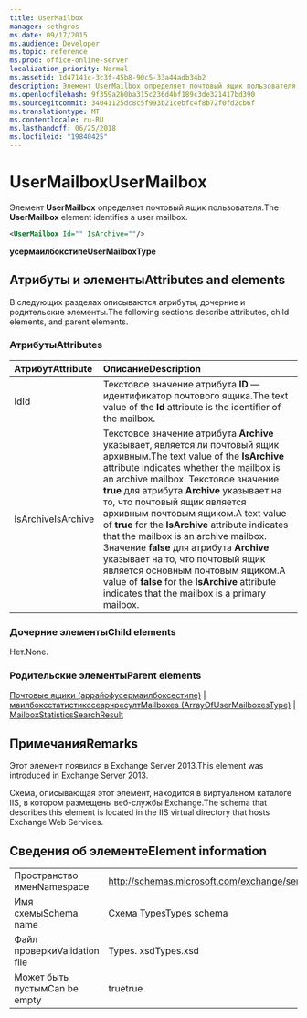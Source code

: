 ```yaml
---
title: UserMailbox
manager: sethgros
ms.date: 09/17/2015
ms.audience: Developer
ms.topic: reference
ms.prod: office-online-server
localization_priority: Normal
ms.assetid: 1d47141c-3c3f-45b8-90c5-33a44adb34b2
description: Элемент UserMailbox определяет почтовый ящик пользователя.
ms.openlocfilehash: 9f359a2b0ba315c236d4bf189c3de321417bd390
ms.sourcegitcommit: 34041125dc8c5f993b21cebfc4f8b72f0fd2cb6f
ms.translationtype: MT
ms.contentlocale: ru-RU
ms.lasthandoff: 06/25/2018
ms.locfileid: "19840425"
---
```

# <a name="usermailbox"></a><span data-ttu-id="00231-103">UserMailbox</span><span class="sxs-lookup"><span data-stu-id="00231-103">UserMailbox</span></span>

<span data-ttu-id="00231-104">Элемент **UserMailbox** определяет почтовый ящик пользователя.</span><span class="sxs-lookup"><span data-stu-id="00231-104">The **UserMailbox** element identifies a user mailbox.</span></span> 
  
```XML
<UserMailbox Id="" IsArchive=""/>
```

 <span data-ttu-id="00231-105">**усермаилбокстипе**</span><span class="sxs-lookup"><span data-stu-id="00231-105">**UserMailboxType**</span></span>
## <a name="attributes-and-elements"></a><span data-ttu-id="00231-106">Атрибуты и элементы</span><span class="sxs-lookup"><span data-stu-id="00231-106">Attributes and elements</span></span>

<span data-ttu-id="00231-107">В следующих разделах описываются атрибуты, дочерние и родительские элементы.</span><span class="sxs-lookup"><span data-stu-id="00231-107">The following sections describe attributes, child elements, and parent elements.</span></span>
  
### <a name="attributes"></a><span data-ttu-id="00231-108">Атрибуты</span><span class="sxs-lookup"><span data-stu-id="00231-108">Attributes</span></span>

|<span data-ttu-id="00231-109">**Атрибут**</span><span class="sxs-lookup"><span data-stu-id="00231-109">**Attribute**</span></span>|<span data-ttu-id="00231-110">**Описание**</span><span class="sxs-lookup"><span data-stu-id="00231-110">**Description**</span></span>|
|:-----|:-----|
|<span data-ttu-id="00231-111">Id</span><span class="sxs-lookup"><span data-stu-id="00231-111">Id</span></span>  <br/> |<span data-ttu-id="00231-112">Текстовое значение атрибута **ID** — идентификатор почтового ящика.</span><span class="sxs-lookup"><span data-stu-id="00231-112">The text value of the **Id** attribute is the identifier of the mailbox.</span></span>  <br/> |
|<span data-ttu-id="00231-113">IsArchive</span><span class="sxs-lookup"><span data-stu-id="00231-113">IsArchive</span></span>  <br/> |<span data-ttu-id="00231-114">Текстовое значение атрибута **Archive** указывает, является ли почтовый ящик архивным.</span><span class="sxs-lookup"><span data-stu-id="00231-114">The text value of the **IsArchive** attribute indicates whether the mailbox is an archive mailbox.</span></span> <span data-ttu-id="00231-115">Текстовое значение **true** для атрибута **Archive** указывает на то, что почтовый ящик является архивным почтовым ящиком.</span><span class="sxs-lookup"><span data-stu-id="00231-115">A text value of **true** for the **IsArchive** attribute indicates that the mailbox is an archive mailbox.</span></span> <span data-ttu-id="00231-116">Значение **false** для атрибута **Archive** указывает на то, что почтовый ящик является основным почтовым ящиком.</span><span class="sxs-lookup"><span data-stu-id="00231-116">A value of **false** for the **IsArchive** attribute indicates that the mailbox is a primary mailbox.</span></span>  <br/> |
   
### <a name="child-elements"></a><span data-ttu-id="00231-117">Дочерние элементы</span><span class="sxs-lookup"><span data-stu-id="00231-117">Child elements</span></span>

<span data-ttu-id="00231-118">Нет.</span><span class="sxs-lookup"><span data-stu-id="00231-118">None.</span></span>
  
### <a name="parent-elements"></a><span data-ttu-id="00231-119">Родительские элементы</span><span class="sxs-lookup"><span data-stu-id="00231-119">Parent elements</span></span>

<span data-ttu-id="00231-120">[Почтовые ящики (аррайофусермаилбоксестипе)](mailboxes-arrayofusermailboxestype.md) | [маилбоксстатистикссеарчресулт](mailboxstatisticssearchresult.md)</span><span class="sxs-lookup"><span data-stu-id="00231-120">[Mailboxes (ArrayOfUserMailboxesType)](mailboxes-arrayofusermailboxestype.md) | [MailboxStatisticsSearchResult](mailboxstatisticssearchresult.md)</span></span>
  
## <a name="remarks"></a><span data-ttu-id="00231-121">Примечания</span><span class="sxs-lookup"><span data-stu-id="00231-121">Remarks</span></span>

<span data-ttu-id="00231-122">Этот элемент появился в Exchange Server 2013.</span><span class="sxs-lookup"><span data-stu-id="00231-122">This element was introduced in Exchange Server 2013.</span></span>
  
<span data-ttu-id="00231-123">Схема, описывающая этот элемент, находится в виртуальном каталоге IIS, в котором размещены веб-службы Exchange.</span><span class="sxs-lookup"><span data-stu-id="00231-123">The schema that describes this element is located in the IIS virtual directory that hosts Exchange Web Services.</span></span>
  
## <a name="element-information"></a><span data-ttu-id="00231-124">Сведения об элементе</span><span class="sxs-lookup"><span data-stu-id="00231-124">Element information</span></span>

|||
|:-----|:-----|
|<span data-ttu-id="00231-125">Пространство имен</span><span class="sxs-lookup"><span data-stu-id="00231-125">Namespace</span></span>  <br/> |http://schemas.microsoft.com/exchange/services/2006/types  <br/> |
|<span data-ttu-id="00231-126">Имя схемы</span><span class="sxs-lookup"><span data-stu-id="00231-126">Schema name</span></span>  <br/> |<span data-ttu-id="00231-127">Схема Types</span><span class="sxs-lookup"><span data-stu-id="00231-127">Types schema</span></span>  <br/> |
|<span data-ttu-id="00231-128">Файл проверки</span><span class="sxs-lookup"><span data-stu-id="00231-128">Validation file</span></span>  <br/> |<span data-ttu-id="00231-129">Types. xsd</span><span class="sxs-lookup"><span data-stu-id="00231-129">Types.xsd</span></span>  <br/> |
|<span data-ttu-id="00231-130">Может быть пустым</span><span class="sxs-lookup"><span data-stu-id="00231-130">Can be empty</span></span>  <br/> |<span data-ttu-id="00231-131">true</span><span class="sxs-lookup"><span data-stu-id="00231-131">true</span></span>  <br/> |
   

